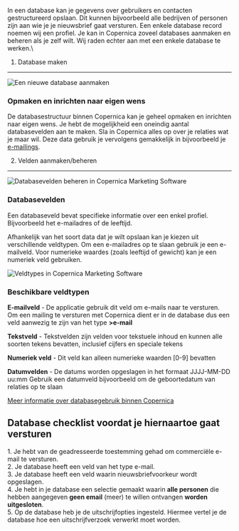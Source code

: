 In een database kan je gegevens over gebruikers en contacten
gestructureerd opslaan. Dit kunnen bijvoorbeeld alle bedrijven of
personen zijn aan wie je je nieuwsbrief gaat versturen. Een enkele
database record noemen wij een profiel. Je kan in Copernica zoveel
databases aanmaken en beheren als je zelf wilt. Wij raden echter aan met
een enkele database te werken.\

1. Database maken
-----------------

![Een nieuwe database
aanmaken](../images/nieuwe-database-aanmaken.png "Een nieuwe database aanmaken")

### Opmaken en inrichten naar eigen wens

De databasestructuur binnen Copernica kan je geheel opmaken en inrichten
naar eigen wens. Je hebt de mogelijkheid een oneindig aantal
databasevelden aan te maken. Sla in Copernica alles op over je relaties
wat je maar wil. Deze data gebruik je vervolgens gemakkelijk in
bijvoorbeeld je
[e-mailings](./create-clever-emailings.md "e-mailings").

2. Velden aanmaken/beheren
--------------------------

![Databasevelden beheren in Copernica Marketing
Software](../images/velden-beheren.png "Databasevelden beheren in Copernica Marketing Software")

### Databasevelden

Een databaseveld bevat specifieke informatie over een enkel profiel.
Bijvoorbeeld het e-mailadres of de leeftijd.

Afhankelijk van het soort data dat je wilt opslaan kan je kiezen uit
verschillende veldtypen. Om een e-mailadres op te slaan gebruik je een
e-mailveld. Voor numerieke waardes (zoals leeftijd of gewicht) kan je
een numeriek veld gebruiken.

 ![Veldtypes in Copernica Marketing
Software](../images/veld-types.png "Veldtypes in Copernica Marketing Software")

### Beschikbare veldtypen

**E-mailveld** - De applicatie gebruik dit veld om e-mails naar te
versturen. Om een mailing te versturen met Copernica dient er in de
database dus een veld aanwezig te zijn van het type **\>e-mail**

**Tekstveld** - Tekstvelden zijn velden voor tekstuele inhoud en kunnen
alle soorten tekens bevatten, inclusief cijfers en speciale tekens

**Numeriek veld** - Dit veld kan alleen numerieke waarden [0-9] bevatten

**Datumvelden** - De datums worden opgeslagen in het formaat JJJJ-MM-DD
uu:mm Gebruik een datumveld bijvoorbeeld om de geboortedatum van
relaties op te slaan

[Meer informatie over databasegebruik binnen Copernica](./creating-your-own-databases.md)

Database checklist voordat je hiernaartoe gaat versturen
--------------------------------------------------------

​1. Je hebt van de geadresseerde toestemming gehad om commerciële e-mail
te versturen.\
 2. Je database heeft een veld van het type e-mail.\
 3. Je database heeft een veld waarin nieuwsbriefvoorkeur wordt
opgeslagen.\
 4. Je hebt in je database een selectie gemaakt waarin **alle personen**
die hebben aangegeven **geen email** (meer) te willen ontvangen **worden
uitgesloten**.\
 5. Op de database heb je de uitschrijfopties ingesteld. Hiermee vertel
je de database hoe een uitschrijfverzoek verwerkt moet worden.
